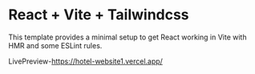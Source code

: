 # React  + Vite + Tailwindcss

This template provides a minimal setup to get React working in Vite with HMR and some ESLint rules.

LivePreview-https://hotel-website1.vercel.app/
